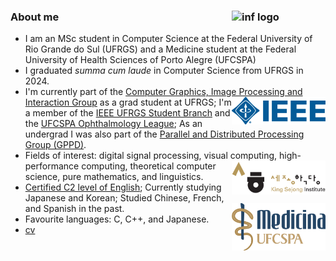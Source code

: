 ### About me <img src="/assets/inf-logo.png" alt="inf logo" style="width: 150px;" align="right"/>
- I am an MSc student in Computer Science at the Federal University of Rio Grande do Sul (UFRGS) and a Medicine student at the Federal University of Health Sciences of Porto Alegre (UFCSPA)
- I graduated _summa cum laude_ in Computer Science from UFRGS in 2024. 
- I'm currently part of the [Computer Graphics, Image Processing and Interaction Group](https://www.inf.ufrgs.br/cg/) <img src="/assets/ieee-logo.png" alt="ieee logo" style="width: 150px;" align="right"/>as a grad student at UFRGS; I'm a member of the <ins>IEEE UFRGS Student Branch</ins> and the <ins>UFCSPA Ophthalmology League</ins>; As an undergrad I was also part of the [Parallel and Distributed Processing Group (GPPD)](https://www.inf.ufrgs.br/gppd/site/).
- Fields of interest: digital signal processing, visual computing, high-performance computing, <img src="/assets/ksi-logo.png" alt="ksi logo" style="width: 150px;" align="right"/>theoretical computer science, pure mathematics, and linguistics. 
- [Certified C2 level of English](https://beckcomp.github.io/CAE.pdf); Currently studying Japanese and Korean; Studied Chinese, French, and Spanish in the past. <img src="/assets/medicina.png" alt="med ufcspa" style="width: 150px;" align="right"/>
- Favourite languages: C, C++, and Japanese.
- [cv](https://beckcomp.github.io/CV.pdf)
